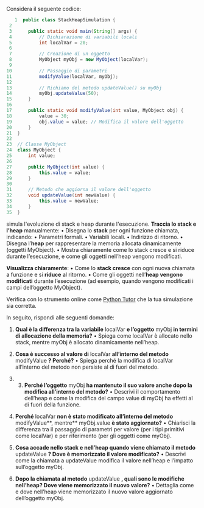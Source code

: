 
Considera il seguente codice:


```java 
   1  public class StackHeapSimulation {
 2  
 3      public static void main(String[] args) {
 4          // Dichiarazione di variabili locali
 5          int localVar = 20;
 6  
 7          // Creazione di un oggetto
 8          MyObject myObj = new MyObject(localVar);
 9  
10          // Passaggio di parametri
11          modifyValue(localVar, myObj);
12  
13          // Richiamo del metodo updateValue() su myObj
14          myObj.updateValue(50);
15      }
16  
17      public static void modifyValue(int value, MyObject obj) {
18          value = 30;
19          obj.value = value; // Modifica il valore dell'oggetto
20      }
21  }
22  
23  // Classe MyObject
24  class MyObject {
25      int value;
26  
27      public MyObject(int value) {
28          this.value = value;
29      }
30  
31      // Metodo che aggiorna il valore dell'oggetto
32      void updateValue(int newValue) {
33          this.value = newValue;
34      }
35  }
```


simula l'evoluzione di stack e heap durante l'esecuzione.  **Traccia lo stack e l’heap** manualmente:
	• Disegna lo **stack** per ogni funzione chiamata, indicando:
	• Parametri formali.
	• Variabili locali.
	• Indirizzo di ritorno.
	• Disegna l’**heap** per rappresentare la memoria allocata dinamicamente (oggetti MyObject).
	• Mostra chiaramente come lo stack cresce e si riduce durante l’esecuzione, e come gli oggetti nell’heap vengono modificati.

**Visualizza chiaramente**:
	• Come lo **stack cresce** con ogni nuova chiamata a funzione e si **riduce** al ritorno.
	• Come gli oggetti nell’**heap vengono modificati** durante l’esecuzione (ad esempio, quando vengono modificati i campi dell’oggetto MyObject).

Verifica con lo strumento online come [Python Tutor](https://pythontutor.com/java.html#mode=edit) che la tua simulazione sia corretta. 

In seguito, rispondi alle seguenti domande:

1. **Qual è la differenza tra la variabile** localVar **e l’oggetto** myObj **in termini di allocazione della memoria?**
	• Spiega come localVar è allocato nello stack, mentre myObj è allocato dinamicamente nell’heap.

2. **Cosa è successo al valore di** localVar **all’interno del metodo** modifyValue  **? Perché?**
	• Spiega perché la modifica di localVar all’interno del metodo non persiste al di fuori del metodo.

3. 3. **Perché l’oggetto** myObj **ha mantenuto il suo valore anche dopo la modifica all’interno del metodo?**
	• Descrivi il comportamento dell’heap e come la modifica del campo value di myObj ha effetti al di fuori della funzione.

4. **Perché** localVar **non è stato modificato all’interno del metodo** modifyValue**, mentre** myObj.value **è stato aggiornato?**
	• Chiarisci la differenza tra il passaggio di parametri per valore (per i tipi primitivi come localVar) e per riferimento (per gli oggetti come myObj).

5. **Cosa accade nello stack e nell’heap quando viene chiamato il metodo** updateValue **? Dove è memorizzato il valore modificato?**
	• Descrivi come la chiamata a updateValue modifica il valore nell’heap e l’impatto sull’oggetto myObj.

6. **Dopo la chiamata al metodo** updateValue  **, quali sono le modifiche nell’heap? Dove viene memorizzato il nuovo valore?**
	• Dettaglia come e dove nell’heap viene memorizzato il nuovo valore aggiornato dell’oggetto myObj.